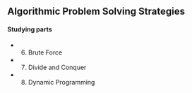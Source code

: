 ## Algorithmic Problem Solving Strategies    

#### Studying parts    
   - 6. Brute Force
   - 7. Divide and Conquer
   - 8. Dynamic Programming
